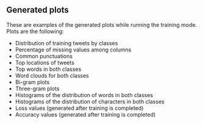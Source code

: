 ## Generated plots  
These are examples of the generated plots while running the training mode. Plots are the following:  
- Distribution of training tweets by classes  
- Percentage of missing values among columns  
- Common punctuations  
- Top locations of tweets  
- Top words in both classes
- Word clouds for both classes  
- Bi-gram plots  
- Three-gram plots  
- Histograms of the distribution of words in both classes  
- Histograms of the distribution of characters in both classes  
- Loss values (generated after training is completed)  
- Accuracy values (generated after training is completed)  
